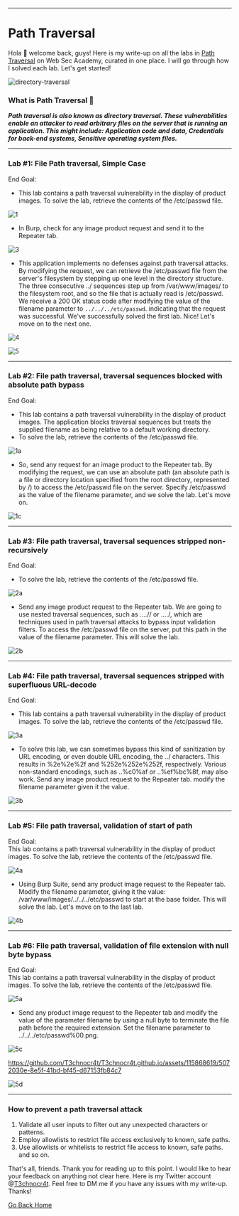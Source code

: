 ***
# Path Traversal

Hola 👋 welcome back, guys! Here is my write-up on all the labs in [Path Traversal](https://portswigger.net/web-security/file-path-traversal) on Web Sec Academy, curated in one place. I will go through how I solved each lab. Let's get started!

![directory-traversal](https://github.com/T3chnocr4t/T3chnocr4t.github.io/assets/115868619/a11e326d-42e3-4cb3-b0c9-fd95511c1327)

### What is Path Traversal 🤔
**_Path traversal is also known as directory traversal. These vulnerabilities enable an attacker to read arbitrary files on the server that is running an application. This might include: Application code and data, Credentials for back-end systems, Sensitive operating system files._**

***
### Lab #1: File Path traversal, Simple Case
End Goal:
- This lab contains a path traversal vulnerability in the display of product images. To solve the lab, retrieve the contents of the /etc/passwd file.

![1](https://github.com/T3chnocr4t/T3chnocr4t.github.io/assets/115868619/db83e70c-b13a-45fd-890d-4180de2d5d49)

- In Burp, check for any image product request and send it to the Repeater tab.

![3](https://github.com/T3chnocr4t/T3chnocr4t.github.io/assets/115868619/1c08cb4b-9ab5-47a0-8ea0-5f35429a0609)

- This application implements no defenses against path traversal attacks. By modifying the request, we can retrieve the /etc/passwd file from the server's filesystem by stepping up one level in the directory structure. The three consecutive ../ sequences step up from /var/www/images/ to the filesystem root, and so the file that is actually read is /etc/passwd. We receive a 200 OK status code after modifying the value of the filename parameter to `../../../etc/passwd`. indicating that the request was successful. We've successfully solved the first lab. Nice! Let's move on to the next one.

![4](https://github.com/T3chnocr4t/T3chnocr4t.github.io/assets/115868619/433b1a0a-cd7b-4765-8ee4-c706f653dc66)

![5](https://github.com/T3chnocr4t/T3chnocr4t.github.io/assets/115868619/9e21fe07-a760-4d1b-a08b-6bae7686741f)

***
### Lab #2: File path traversal, traversal sequences blocked with absolute path bypass
End Goal:
- This lab contains a path traversal vulnerability in the display of product images. The application blocks traversal sequences but treats the supplied filename as being relative to a default working directory.
- To solve the lab, retrieve the contents of the /etc/passwd file.

![1a](https://github.com/T3chnocr4t/T3chnocr4t.github.io/assets/115868619/7e00f45a-76c7-48e3-8d3f-d76552610ad8)

- So, send any request for an image product to the Repeater tab. By modifying the request, we can use an absolute path (an absolute path is a file or directory location specified from the root directory, represented by /) to access the /etc/passwd file on the server. Specify /etc/passwd as the value of the filename parameter, and we solve the lab. Let's move on.

![1c](https://github.com/T3chnocr4t/T3chnocr4t.github.io/assets/115868619/222d6c68-4649-40c2-b026-4fb5f051948c)

***
### Lab #3: File path traversal, traversal sequences stripped non-recursively
End Goal:
- To solve the lab, retrieve the contents of the /etc/passwd file.

![2a](https://github.com/T3chnocr4t/T3chnocr4t.github.io/assets/115868619/82dfd868-9b9f-46f8-aac7-50c85241312b)

- Send any image product request to the Repeater tab. We are going to use nested traversal sequences, such as ....// or ....\/, which are techniques used in path traversal attacks to bypass input validation filters. To access the /etc/passwd file on the server, put this path in the value of the filename parameter. This will solve the lab.

![2b](https://github.com/T3chnocr4t/T3chnocr4t.github.io/assets/115868619/3551871f-d653-40fc-b749-ae760c44c48c)

***
### Lab #4: File path traversal, traversal sequences stripped with superfluous URL-decode
End Goal:
- This lab contains a path traversal vulnerability in the display of product images. To solve the lab, retrieve the contents of the /etc/passwd file.

![3a](https://github.com/T3chnocr4t/T3chnocr4t.github.io/assets/115868619/dc92ceba-d353-4ce2-bd3e-2f6e2fabf392)

- To solve this lab, we can sometimes bypass this kind of sanitization by URL encoding, or even double URL encoding, the ../ characters. This results in %2e%2e%2f and %252e%252e%252f, respectively. Various non-standard encodings, such as ..%c0%af or ..%ef%bc%8f, may also work. Send any image product request to the Repeater tab. modify the filename parameter given it the value.

![3b](https://github.com/T3chnocr4t/T3chnocr4t.github.io/assets/115868619/0aa8e8fc-f353-4f9f-a80e-1f91de99ca4b)

***
### Lab #5: File path traversal, validation of start of path
End Goal:  
This lab contains a path traversal vulnerability in the display of product images. To solve the lab, retrieve the contents of the /etc/passwd file.

![4a](https://github.com/T3chnocr4t/T3chnocr4t.github.io/assets/115868619/4be8d4af-204b-408e-a950-bb7e4975b93c)

- Using Burp Suite, send any product image request to the Repeater tab. Modify the filename parameter, giving it the value: /var/www/images/../../../etc/passwd to start at the base folder. This will solve the lab. Let's move on to the last lab.

![4b](https://github.com/T3chnocr4t/T3chnocr4t.github.io/assets/115868619/5cbf616f-129c-4dcb-b8de-ce1adfd378e0)

***
### Lab #6: File path traversal, validation of file extension with null byte bypass
End Goal:  
This lab contains a path traversal vulnerability in the display of product images. To solve the lab, retrieve the contents of the /etc/passwd file.

![5a](https://github.com/T3chnocr4t/T3chnocr4t.github.io/assets/115868619/126b96e3-8688-484b-a38c-81bea6835cef)

- Send any product image request to the Repeater tab and modify the value of the parameter filename by using a null byte to terminate the file path before the required extension. Set the filename parameter to ../../../etc/passwd%00.png.

![5c](https://github.com/T3chnocr4t/T3chnocr4t.github.io/assets/115868619/df0a49ef-f8e6-48fa-ac4f-18266c84dc91)

https://github.com/T3chnocr4t/T3chnocr4t.github.io/assets/115868619/5072030e-8e5f-41bd-bf45-d67153fb84c7

![5d](https://github.com/T3chnocr4t/T3chnocr4t.github.io/assets/115868619/c05049ac-ac51-45be-83f4-278d1f862ad9)

***
### How to prevent a path traversal attack
1) Validate all user inputs to filter out any unexpected characters or patterns.
2) Employ allowlists to restrict file access exclusively to known, safe paths.
3) Use allowlists or whitelists to restrict file access to known, safe paths. and so on.

That's all, friends. Thank you for reading up to this point. I would like to hear your feedback on anything not clear here. Here is my Twitter account @[T3chnocr4t](https://twitter.com/T3chnocr4t). Feel free to DM me if you have any issues with my write-up. Thanks!

[Go Back Home](https://t3chnocr4t.github.io/)
